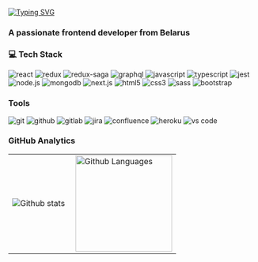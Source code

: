 [![Typing SVG](https://readme-typing-svg.demolab.com?font=Fira+Code&size=24&pause=1000&random=false&width=435&lines=Hi+%F0%9F%91%8B%2C+I'm+Alexandr)](https://git.io/typing-svg)
<h3 align="left">A passionate frontend developer from Belarus</h3>

<h3 align="left">💻 Tech Stack</h3>
<div align="left">
  <img alt="react" src="https://img.shields.io/badge/react-61DAFB.svg?&style=for-the-badge&logo=react&logoColor=fff" />
  <img alt="redux" src="https://img.shields.io/badge/redux-764ABC.svg?&style=for-the-badge&logo=redux&logoColor=fff" />
  <img alt="redux-saga" src="https://img.shields.io/badge/redux saga-939393.svg?&style=for-the-badge&logo=redux-saga&logoColor=fff" />
  <img alt="graphql" src="https://img.shields.io/badge/graphql-E10098.svg?&style=for-the-badge&logo=graphql&logoColor=fff" />
  <img alt="javascript" src="https://img.shields.io/badge/javascript-F7DF1E.svg?&style=for-the-badge&logo=javascript&logoColor=fff" />
  <img alt="typescript" src="https://img.shields.io/badge/typescript-007ACC.svg?&style=for-the-badge&logo=typescript&logoColor=fff" />
  <img alt="jest" src="https://img.shields.io/badge/jest-C21325.svg?&style=for-the-badge&logo=jest&logoColor=fff" />
  <img alt="node.js" src="https://img.shields.io/badge/node.js-90C53F.svg?&style=for-the-badge&logo=node.js&logoColor=fff" />
  <img alt="mongodb" src="https://img.shields.io/badge/mongodb-26A944.svg?&style=for-the-badge&logo=mongodb&logoColor=fff" />
  <img alt="next.js" src="https://img.shields.io/badge/next.js-000.svg?&style=for-the-badge&logo=next.js&logoColor=fff" />
  <img alt="html5" src="https://img.shields.io/badge/html-E34F26.svg?&style=for-the-badge&logo=html5&logoColor=fff" />
  <img alt="css3" src="https://img.shields.io/badge/css-1572B6.svg?&style=for-the-badge&logo=css3&logoColor=fff" />
  <img alt="sass" src="https://img.shields.io/badge/sass-CF649A.svg?&style=for-the-badge&logo=sass&logoColor=fff" />
  <img alt="bootstrap" src="https://img.shields.io/badge/bootstrap-7610F7.svg?&style=for-the-badge&logo=bootstrap&logoColor=fff" />
</div>

<h3 align="left">Tools</h3>
<div align="left">
  <img alt="git" src="https://img.shields.io/badge/git-F05033.svg?&style=for-the-badge&logo=git&logoColor=fff" />
  <img alt="github" src="https://img.shields.io/badge/github-000.svg?&style=for-the-badge&logo=github&logoColor=fff" />
  <img alt="gitlab" src="https://img.shields.io/badge/gitlab-380D75.svg?&style=for-the-badge&logo=gitlab&logoColor=fff" />
  <img alt="jira" src="https://img.shields.io/badge/jira-2D80FF.svg?&style=for-the-badge&logo=jira&logoColor=fff" />
  <img alt="confluence" src="https://img.shields.io/badge/confluence-1F4D7D.svg?&style=for-the-badge&logo=confluence&logoColor=fff" />
  <img alt="heroku" src="https://img.shields.io/badge/heroku-5920B1.svg?&style=for-the-badge&logo=heroku&logoColor=fff" />
  <img alt="vs code" src="https://img.shields.io/badge/vs code-007ACC.svg?&style=for-the-badge&logo=visual-studio-code&logoColor=fff" />
</div>

<h3 align="left">GitHub Analytics</h3>
<table>  
  <tr>    
    <td>      
      <img align="left" src="https://github-readme-streak-stats.herokuapp.com/?user=monstrikwho&theme=algolia" alt="Github stats" />    
    </td>    
    <td>      
      <img height="195px" align="right" alt="Github Languages" src="https://github-readme-stats-eight-theta.vercel.app/api/top-langs/?username=monstrikwho&theme=algolia&layout=compact" />    
    </td>  
  </tr>
</table>
